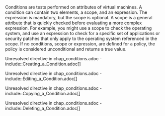Conditions are tests performed on attributes of virtual machines. A
condition can contain two elements, a scope, and an expression. The
expression is mandatory, but the scope is optional. A scope is a general
attribute that is quickly checked before evaluating a more complex
expression. For example, you might use a scope to check the operating
system, and use an expression to check for a specific set of
applications or security patches that only apply to the operating system
referenced in the scope. If no conditions, scope or expression, are
defined for a policy, the policy is considered unconditional and returns
a true value.

Unresolved directive in chap\_conditions.adoc -
include::Creating\_a\_Condition.adoc\[\]

Unresolved directive in chap\_conditions.adoc -
include::Editing\_a\_Condition.adoc\[\]

Unresolved directive in chap\_conditions.adoc -
include::Copying\_a\_Condition.adoc\[\]

Unresolved directive in chap\_conditions.adoc -
include::Deleting\_a\_Condition.adoc\[\]
